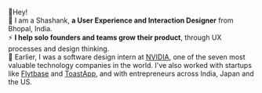 👋Hey!  </b> <br>
👨 I am a Shashank, <b>a User Experience and Interaction Designer</b> from Bhopal, India. <br>
⚡ <b>I help solo founders and teams grow their product</b>, through UX processes and design thinking. <br>
💪 Earlier, I was a software design intern at <a href="https://www.nvidia.com/">NVIDIA</a>, one of the seven most valuable technology companies in the world. I've also worked with startups like <a href=https://flytbase.com>Flytbase</a> and <a href="https://toastapp.co/">ToastApp</a>, and with entrepreneurs across India, Japan and the US.
        

